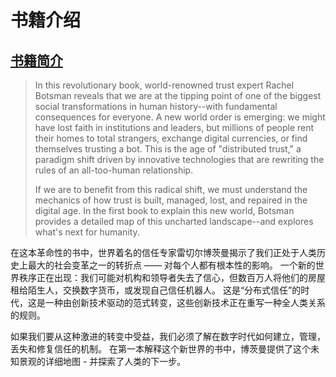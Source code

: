 # 书籍介绍

## [书籍简介](https://book.douban.com/subject/27162890/) 

> In this revolutionary book, world-renowned trust expert Rachel Botsman reveals that we are at the tipping point of one of the biggest social transformations in human history--with fundamental consequences for everyone. A new world order is emerging: we might have lost faith in institutions and leaders, but millions of people rent their homes to total strangers, exchange digital currencies, or find themselves trusting a bot. This is the age of "distributed trust," a paradigm shift driven by innovative technologies that are rewriting the rules of an all-too-human relationship.
>
> If we are to benefit from this radical shift, we must understand the mechanics of how trust is built, managed, lost, and repaired in the digital age. In the first book to explain this new world, Botsman provides a detailed map of this uncharted landscape--and explores what's next for humanity.

在这本革命性的书中，世界着名的信任专家雷切尔博茨曼揭示了我们正处于人类历史上最大的社会变革之一的转折点 —— 对每个人都有根本性的影响。 一个新的世界秩序正在出现：我们可能对机构和领导者失去了信心，但数百万人将他们的房屋租给陌生人，交换数字货币，或发现自己信任机器人。 这是“分布式信任”的时代，这是一种由创新技术驱动的范式转变，这些创新技术正在重写一种全人类关系的规则。

如果我们要从这种激进的转变中受益，我们必须了解在数字时代如何建立，管理，丢失和修复信任的机制。 在第一本解释这个新世界的书中，博茨曼提供了这个未知景观的详细地图 - 并探索了人类的下一步。